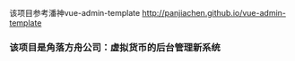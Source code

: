 该项目参考潘神vue-admin-template
http://panjiachen.github.io/vue-admin-template


### 该项目是角落方舟公司：虚拟货币的后台管理新系统